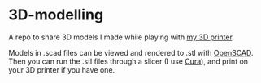 # 3D-modelling

A repo to share 3D models I made while playing with [my 3D printer](https://www.creality.com/goods-detail/ender-3-3d-printer).

Models in .scad files can be viewed and rendered to .stl with [OpenSCAD](http://openscad.org/).
Then you can run the .stl files through a slicer (I use [Cura](https://ultimaker.com/software/ultimaker-cura)), and print on your 3D printer if you have one.
